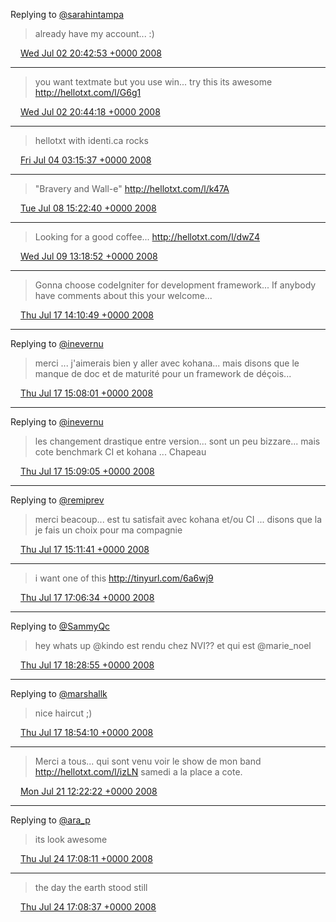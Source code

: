 Replying to [@sarahintampa](https://twitter.com/sarahintampa/status/848657006)

> already have my account... :)

<img src="/media/tweet.ico" width="12" /> [Wed Jul 02 20:42:53 +0000 2008](https://twitter.com/eduplessis/status/848715402)

----

> you want textmate but you use win... try this its awesome http://hellotxt.com/l/G6g1

<img src="/media/tweet.ico" width="12" /> [Wed Jul 02 20:44:18 +0000 2008](https://twitter.com/eduplessis/status/848716296)

----

> hellotxt with identi.ca rocks

<img src="/media/tweet.ico" width="12" /> [Fri Jul 04 03:15:37 +0000 2008](https://twitter.com/eduplessis/status/849752394)

----

> "Bravery and Wall-e" http://hellotxt.com/l/k47A

<img src="/media/tweet.ico" width="12" /> [Tue Jul 08 15:22:40 +0000 2008](https://twitter.com/eduplessis/status/852898822)

----

> Looking for a good coffee... http://hellotxt.com/l/dwZ4

<img src="/media/tweet.ico" width="12" /> [Wed Jul 09 13:18:52 +0000 2008](https://twitter.com/eduplessis/status/853691240)

----

> Gonna choose codeIgniter for development framework... If anybody have comments about this your welcome...

<img src="/media/tweet.ico" width="12" /> [Thu Jul 17 14:10:49 +0000 2008](https://twitter.com/eduplessis/status/860917500)

----

Replying to [@inevernu](https://twitter.com/inevernu/status/860965941)

> merci ... j'aimerais bien y aller avec kohana... mais disons que le manque de doc et de maturité pour un framework de déçois...

<img src="/media/tweet.ico" width="12" /> [Thu Jul 17 15:08:01 +0000 2008](https://twitter.com/eduplessis/status/860978123)

----

Replying to [@inevernu](https://twitter.com/inevernu/status/860965941)

> les changement drastique entre version... sont un peu bizzare... mais cote benchmark CI et kohana ... Chapeau

<img src="/media/tweet.ico" width="12" /> [Thu Jul 17 15:09:05 +0000 2008](https://twitter.com/eduplessis/status/860979200)

----

Replying to [@remiprev](https://twitter.com/remi/status/860978454)

> merci beacoup... est tu satisfait avec kohana et/ou CI ... disons que la je fais un choix pour ma compagnie

<img src="/media/tweet.ico" width="12" /> [Thu Jul 17 15:11:41 +0000 2008](https://twitter.com/eduplessis/status/860981818)

----

> i want one of this http://tinyurl.com/6a6wj9

<img src="/media/tweet.ico" width="12" /> [Thu Jul 17 17:06:34 +0000 2008](https://twitter.com/eduplessis/status/861090627)

----

Replying to [@SammyQc](https://twitter.com/samuellavoie/status/861143843)

> hey whats up  @kindo est rendu chez NVI?? et qui est @marie_noel

<img src="/media/tweet.ico" width="12" /> [Thu Jul 17 18:28:55 +0000 2008](https://twitter.com/eduplessis/status/861160424)

----

Replying to [@marshallk](https://twitter.com/marshallk/status/861174264)

> nice haircut ;)

<img src="/media/tweet.ico" width="12" /> [Thu Jul 17 18:54:10 +0000 2008](https://twitter.com/eduplessis/status/861181454)

----

> Merci a tous... qui sont venu voir le show de mon band http://hellotxt.com/l/izLN samedi a la place a cote.

<img src="/media/tweet.ico" width="12" /> [Mon Jul 21 12:22:22 +0000 2008](https://twitter.com/eduplessis/status/864108520)

----

Replying to [@ara_p](https://twitter.com/ara_p/status/867275323)

> its look awesome

<img src="/media/tweet.ico" width="12" /> [Thu Jul 24 17:08:11 +0000 2008](https://twitter.com/eduplessis/status/867286332)

----

> the day the earth stood still

<img src="/media/tweet.ico" width="12" /> [Thu Jul 24 17:08:37 +0000 2008](https://twitter.com/eduplessis/status/867286679)